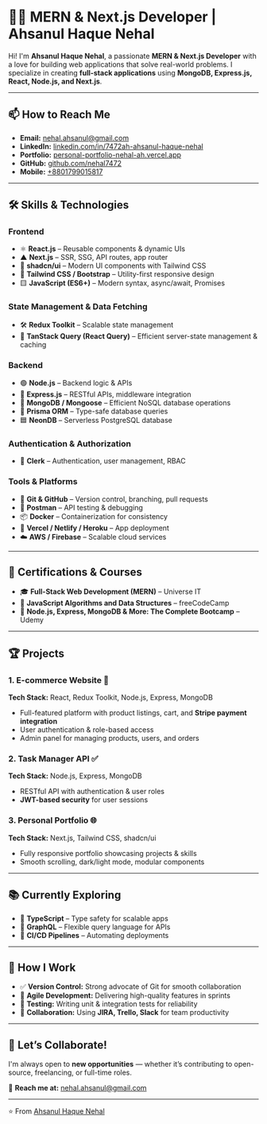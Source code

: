 # 👨‍💻 MERN & Next.js Developer | Ahsanul Haque Nehal  

Hi! I'm **Ahsanul Haque Nehal**, a passionate **MERN & Next.js Developer** with a love for building web applications that solve real-world problems. I specialize in creating **full-stack applications** using **MongoDB, Express.js, React, Node.js, and Next.js**.  

---

## 📫 How to Reach Me  
- **Email:** [nehal.ahsanul@gmail.com](mailto:nehal.ahsanul@gmail.com)  
- **LinkedIn:** [linkedin.com/in/7472ah-ahsanul-haque-nehal](https://www.linkedin.com/in/7472ah-ahsanul-haque-nehal/)  
- **Portfolio:** [personal-portfolio-nehal-ah.vercel.app](https://personal-portfolio-nehal-ah.vercel.app/)  
- **GitHub:** [github.com/nehal7472](https://github.com/nehal7472)  
- **Mobile:** [+8801799015817](tel:+8801799015817)  

---

## 🛠️ Skills & Technologies  

### Frontend  
- ⚛️ **React.js** – Reusable components & dynamic UIs  
- ▲ **Next.js** – SSR, SSG, API routes, app router  
- 🎨 **shadcn/ui** – Modern UI components with Tailwind CSS  
- 💨 **Tailwind CSS / Bootstrap** – Utility-first responsive design  
- 🟨 **JavaScript (ES6+)** – Modern syntax, async/await, Promises  

### State Management & Data Fetching  
- 🛠️ **Redux Toolkit** – Scalable state management  
- 🔄 **TanStack Query (React Query)** – Efficient server-state management & caching  

### Backend  
- 🟢 **Node.js** – Backend logic & APIs  
- 🚏 **Express.js** – RESTful APIs, middleware integration  
- 🍃 **MongoDB / Mongoose** – Efficient NoSQL database operations  
- 🔷 **Prisma ORM** – Type-safe database queries  
- 🟦 **NeonDB** – Serverless PostgreSQL database  

### Authentication & Authorization  
- 🔐 **Clerk** – Authentication, user management, RBAC  

### Tools & Platforms  
- 🔧 **Git & GitHub** – Version control, branching, pull requests  
- 🧪 **Postman** – API testing & debugging  
- 📦 **Docker** – Containerization for consistency  
- 🚀 **Vercel / Netlify / Heroku** – App deployment  
- ☁️ **AWS / Firebase** – Scalable cloud services  

---

## 📜 Certifications & Courses  
- 🎓 **Full-Stack Web Development (MERN)** – Universe IT  
- 📘 **JavaScript Algorithms and Data Structures** – freeCodeCamp  
- 📗 **Node.js, Express, MongoDB & More: The Complete Bootcamp** – Udemy  

---

## 🏆 Projects  

### 1. E-commerce Website 🛒  
**Tech Stack:** React, Redux Toolkit, Node.js, Express, MongoDB  
- Full-featured platform with product listings, cart, and **Stripe payment integration**  
- User authentication & role-based access  
- Admin panel for managing products, users, and orders  

### 2. Task Manager API ✅  
**Tech Stack:** Node.js, Express, MongoDB  
- RESTful API with authentication & user roles  
- **JWT-based security** for user sessions  

### 3. Personal Portfolio 🌐  
**Tech Stack:** Next.js, Tailwind CSS, shadcn/ui  
- Fully responsive portfolio showcasing projects & skills  
- Smooth scrolling, dark/light mode, modular components  

---

## 📚 Currently Exploring  
- 🔹 **TypeScript** – Type safety for scalable apps  
- 🔹 **GraphQL** – Flexible query language for APIs  
- 🔹 **CI/CD Pipelines** – Automating deployments  

---

## 🚀 How I Work  
- ✅ **Version Control:** Strong advocate of Git for smooth collaboration  
- 🔄 **Agile Development:** Delivering high-quality features in sprints  
- 🧩 **Testing:** Writing unit & integration tests for reliability  
- 🤝 **Collaboration:** Using **JIRA, Trello, Slack** for team productivity  

---

## 🤝 Let’s Collaborate!  
I'm always open to **new opportunities** — whether it’s contributing to open-source, freelancing, or full-time roles.  

📩 **Reach me at:** [nehal.ahsanul@gmail.com](mailto:nehal.ahsanul@gmail.com)  

---
⭐️ From [Ahsanul Haque Nehal](https://github.com/nehal7472)
